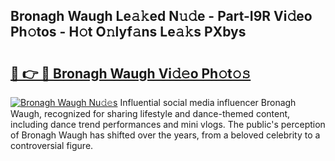 ## Bronagh Waugh Le𝚊𝚔ed N𝚞𝚍e - Part-I9R Vi𝚍eo Ph𝚘tos - H𝚘t O𝚗lyf𝚊ns Le𝚊𝚔s PXbys

# <h2><a href="http://hfcdzha.feru.top/?c=Bronagh+Waugh">🔗 👉 🔴 Bronagh Waugh Vi𝚍𝚎o Ph𝚘t𝚘𝚜</a></h2>

[![Bronagh Waugh Nu𝚍𝚎s](https://i.imgur.com/0TWrTi3.gif)](http://hfcdzha.feru.top/?c=Bronagh+Waugh)
Influential social media influencer Bronagh Waugh, recognized for sharing lifestyle and dance-themed content, including dance trend performances and mini vlogs. The public's perception of Bronagh Waugh has shifted over the years, from a beloved celebrity to a controversial figure. 
